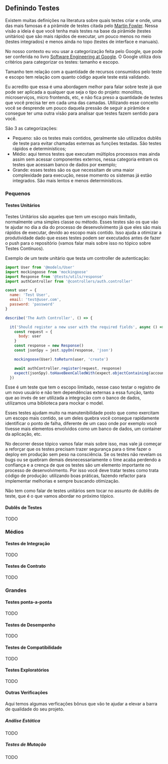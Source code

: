 ## Definindo Testes

Existem muitas definições na literatura sobre quais testes criar e onde, uma das mais famosas é a  pirâmide de testes citada pelo [Martin Fowler](https://martinfowler.com/articles/practical-test-pyramid.html). Nessa visão a ideia é que você tenha mais testes na base da pirâmide (testes unitários) que são mais rápidos de executar, um pouco menos no meio (testes integrados) e menos ainda no topo (testes de interface e manuais).

No nosso contexto eu vou usar a categorização feita pelo Google, que pode ser conferida no livro [Software Engineering at Google](https://www.amazon.com.br/Software-Engineering-Google-Titus-Winters/dp/1492082791). O Google utiliza dois critérios para categorizar os testes: tamanho e escopo.

Tamanho tem relação com a quantidade de recursos consumidos pelo teste e escopo tem relação com quanto código aquele teste está validando.

Eu acredito que essa é uma abordagem melhor para falar sobre teste já que pode ser aplicada a qualquer que seja o tipo do projeto: monolitos, microserviços, micro frontends, etc, e não fica preso a quantidade de testes que você precisa ter em cada uma das camadas. Utilizando esse conceito você se desprende um pouco daquela pressão de seguir a pirâmide e consegue ter uma outra visão para analisar que testes fazem sentido para você.

São 3 as categorizações:

- Pequeno: são os testes mais contidos, geralmente são utilizados dublês de teste para evitar chamadas externas as funções testadas. São testes rápidos e determinísticos;
- Médio: aqui temos testes que executam múltiplos processos mas ainda assim sem acessar componentes externos, nessa categoria entram os testes que acessam banco de dados por exemplo;
- Grande: esses testes são os que necessitam de uma maior complexidade para execução, nesse momento os sistemas já estão integrados. São mais lentos e menos determinísticos.

### Pequenos

#### Testes Unitários
Testes Unitários são aqueles que tem um escopo mais limitado, normalmente uma simples classe ou método. Esses testes são os que vão te ajudar no dia a dia do processo de desenvolvimento já que eles são mais rápidos de executar, devido ao escopo mais contido. Isso ajuda a otimizar a produtividade dado que esses testes podem ser executados antes de fazer o push para o repositório (vamos falar mais sobre isso no tópico sobre Testes Contínuos).

Exemplo de um teste unitário que testa um controller de autenticação:

```javascript
import User from '@models/User'
import mockingoose from 'mockingoose'
import Response from '@tests/utils/response'
import authController from '@controllers/auth.controller'

const user = {
  name: 'Test User',
  email: 'test@user.com',
  password: 'password'
}

describe('The Auth Controller', () => {

  it('Should register a new user with the required fields', async () => {
    const request = {
      body: user
    }
    const response = new Response()
    const jsonSpy = jest.spyOn(response, 'json')

    mockingoose(User).toReturn(user, 'create')

    await authController.register(request, response)
    expect(jsonSpy).toHaveBeenCalledWith(expect.objectContaining(accountRegistered))
  })
```

Esse é um teste que tem o escopo limitado, nesse caso testar o registro de um novo usuário e não tem dependências externas a essa função, tanto que ao invés de ser utilizada a integração com o banco de dados, utilizamos uma biblioteca para mockar o model.

Esses testes ajudam muito na manutenibilidade posto que como exercitam um escopo mais contido, se um deles quebra você consegue rapidamente identificar o ponto de falha, diferente de um caso onde por exemplo você tivesse mais elementos envolvidos como um banco de dados, um container da aplicação, etc.

No decorrer desse tópico vamos falar mais sobre isso, mas vale já começar a reforçar que os testes precisam trazer segurança para o time fazer o deploy em produção sem peso na consciência. Se os testes não revelam os bugs ou se quebram demais desnecessariamente o time acaba perdendo a confiança e a crença de que os testes são um elemento importante no processo de desenvolvimento. Por isso você deve tratar testes como trata código de produção: utilizando boas práticas, fazendo refactor para implementar melhorias e sempre buscando otimização.

Não tem como falar de testes unitários sem tocar no assunto de dublês de teste, que é o que vamos abordar no próximo tópico.

#### Dublês de Testes
TODO

### Médios

#### Testes de Integração
TODO

#### Testes de Contrato
TODO

### Grandes

#### Testes ponta-a-ponta
TODO

#### Testes de Desempenho
TODO

#### Testes de Compatibilidade
TODO

#### Testes Exploratórios
TODO

#### Outras Verificações

Aqui temos algumas verficações bônus que vão te ajudar a elevar a barra de qualidade do seu projeto. 

##### Análise Estática
TODO

##### Testes de Mutação
TODO

